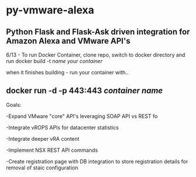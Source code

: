 # py-vmware-alexa
Python Flask and Flask-Ask driven integration for Amazon Alexa and VMware API's 
------------------------------------------------------------------------------
6/13 - To run Docker Container, clone repo, switch to docker directory and run
docker build -t *name your container*

when it finishes building - run your container with.. 

docker run -d -p 443:443 *container name*
------------------------------------------------------------------------------

Goals: 

-Expand VMware "core" API's leveraging SOAP API vs REST fo

-Integrate vROPS APIs for datacenter statistics 

-Integrate deeper vRA content 

-Implement NSX REST API commands 

-Create registration page with DB integration to store registration details for removal of staic configuration